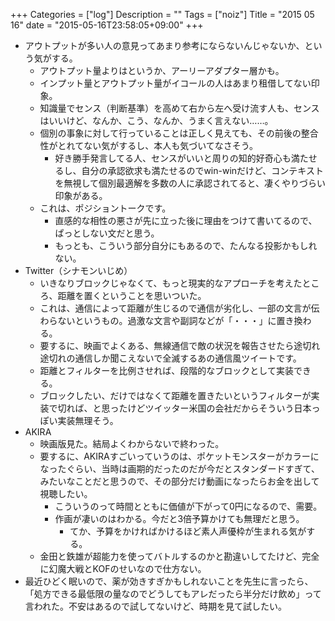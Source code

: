 +++
Categories = ["log"]
Description = ""
Tags = ["noiz"]
Title = "2015 05 16"
date = "2015-05-16T23:58:05+09:00"
+++

* アウトプットが多い人の意見ってあまり参考にならないんじゃないか、という気がする。
	* アウトプット量よりはというか、アーリーアダプター層かも。
	* インプット量とアウトプット量がイコールの人はあまり租借してない印象。
	* 知識量でセンス（判断基準）を高めて右から左へ受け流す人も、センスはいいけど、なんか、こう、なんか、うまく言えない……。
	* 個別の事象に対して行っていることは正しく見えても、その前後の整合性がとれてない気がするし、本人も気づいてなさそう。
		* 好き勝手発言してる人、センスがいいと周りの知的好奇心も満たせるし、自分の承認欲求も満たせるのでwin-winだけど、コンテキストを無視して個別最適解を多数の人に承認されてると、凄くやりづらい印象がある。
	* これは、ポジショントークです。
		* 直感的な相性の悪さが先に立った後に理由をつけて書いてるので、ぱっとしない文だと思う。
		* もっとも、こういう部分自分にもあるので、たんなる投影かもしれない。
* Twitter（シナモンいじめ）
	* いきなりブロックじゃなくて、もっと現実的なアプローチを考えたところ、距離を置くということを思いついた。
	* これは、通信によって距離が生じるので通信が劣化し、一部の文言が伝わらないというもの。過激な文言や副詞などが「・・・」に置き換わる。
	* 要するに、映画でよくある、無線通信で敵の状況を報告させたら途切れ途切れの通信しか聞こえないで全滅するあの通信風ツイートです。
	* 距離とフィルターを比例させれば、段階的なブロックとして実装できる。
	* ブロックしたい、だけではなくて距離を置きたいというフィルターが実装で切れば、と思ったけどツイッター米国の会社だからそういう日本っぽい実装無理そう。
* AKIRA
	* 映画版見た。結局よくわからないで終わった。
	* 要するに、AKIRAすごいっていうのは、ポケットモンスターがカラーになったぐらい、当時は画期的だったのだが今だとスタンダードすぎて、みたいなことだと思うので、その部分だけ動画になったらお金を出して視聴したい。
		* こういうのって時間とともに価値が下がって0円になるので、需要。
		* 作画が凄いのはわかる。今だと3倍予算かけても無理だと思う。
			* てか、予算をかければかけるほど素人声優枠が生まれる気がする。
	* 金田と鉄雄が超能力を使ってバトルするのかと勘違いしてたけど、完全に幻魔大戦とKOFのせいなので仕方ない。
* 最近ひどく眠いので、薬が効きすぎかもしれないことを先生に言ったら、「処方できる最低限の量なのでどうしてもアレだったら半分だけ飲め」って言われた。不安はあるので試してないけど、時期を見て試したい。
